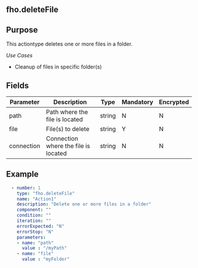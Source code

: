## fho.deleteFile
## Purpose
This actiontype deletes one or more files in a folder.

*Use Cases*
* Cleanup of files in specific folder(s)

## Fields
|Parameter|Description|Type|Mandatory|Encrypted|
|---------|-----------|----|---------|---------|
|path|Path where the file is located|string|N|N|
|file|File(s) to delete|string|Y|N|
|connection|Connection where the file is located|string|N|N|


## Example
```yaml
  - number: 1
    type: "fho.deleteFile"
    name: "Action1"
    description: "Delete one or more files in a folder"
    component: ""
    condition: ""
    iteration: ""
    errorExpected: "N"
    errorStop: "N"
    parameters:
    - name: "path"
      value : "/myPath"
    - name: "file"
      value : "myFolder"
```
